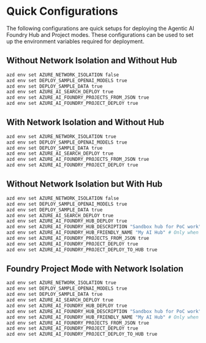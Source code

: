 # Quick Configurations

The following configurations are quick setups for deploying the Agentic AI Foundry Hub and Project modes. These configurations can be used to set up the environment variables required for deployment.

## Without Network Isolation and Without Hub

```bash
azd env set AZURE_NETWORK_ISOLATION false
azd env set DEPLOY_SAMPLE_OPENAI_MODELS true
azd env set DEPLOY_SAMPLE_DATA true
azd env set AZURE_AI_SEARCH_DEPLOY true
azd env set AZURE_AI_FOUNDRY_PROJECTS_FROM_JSON true
azd env set AZURE_AI_FOUNDRY_PROJECT_DEPLOY true
```

## With Network Isolation and Without Hub

```bash
azd env set AZURE_NETWORK_ISOLATION true
azd env set DEPLOY_SAMPLE_OPENAI_MODELS true
azd env set DEPLOY_SAMPLE_DATA true
azd env set AZURE_AI_SEARCH_DEPLOY true
azd env set AZURE_AI_FOUNDRY_PROJECTS_FROM_JSON true
azd env set AZURE_AI_FOUNDRY_PROJECT_DEPLOY true
```

## Without Network Isolation but With Hub

```bash
azd env set AZURE_NETWORK_ISOLATION false
azd env set DEPLOY_SAMPLE_OPENAI_MODELS true
azd env set DEPLOY_SAMPLE_DATA true
azd env set AZURE_AI_SEARCH_DEPLOY true
azd env set AZURE_AI_FOUNDRY_HUB_DEPLOY true
azd env set AZURE_AI_FOUNDRY_HUB_DESCRIPTION "Sandbox hub for PoC work" # Only when AZURE_AI_FOUNDRY_PROJECT_MODE is set to Hub
azd env set AZURE_AI_FOUNDRY_HUB_FRIENDLY_NAME "My AI Hub" # Only when AZURE_AI_FOUNDRY_PROJECT_MODE is set to Hub
azd env set AZURE_AI_FOUNDRY_PROJECTS_FROM_JSON true
azd env set AZURE_AI_FOUNDRY_PROJECT_DEPLOY true
azd env set AZURE_AI_FOUNDRY_PROJECT_DEPLOY_TO_HUB true
```

## Foundry Project Mode with Network Isolation

```bash
azd env set AZURE_NETWORK_ISOLATION true
azd env set DEPLOY_SAMPLE_OPENAI_MODELS true
azd env set DEPLOY_SAMPLE_DATA true
azd env set AZURE_AI_SEARCH_DEPLOY true
azd env set AZURE_AI_FOUNDRY_HUB_DEPLOY true
azd env set AZURE_AI_FOUNDRY_HUB_DESCRIPTION "Sandbox hub for PoC work" # Only when AZURE_AI_FOUNDRY_PROJECT_MODE is set to Hub
azd env set AZURE_AI_FOUNDRY_HUB_FRIENDLY_NAME "My AI Hub" # Only when AZURE_AI_FOUNDRY_PROJECT_MODE is set to Hub
azd env set AZURE_AI_FOUNDRY_PROJECTS_FROM_JSON true
azd env set AZURE_AI_FOUNDRY_PROJECT_DEPLOY true
azd env set AZURE_AI_FOUNDRY_PROJECT_DEPLOY_TO_HUB true
```
